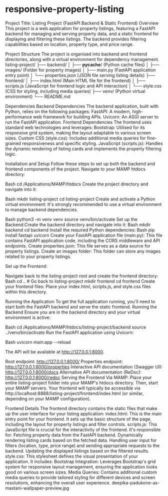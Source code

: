 # responsive-property-listing
Project Title: Listing Project (FastAPI Backend & Static Frontend)
Overview
This project is a web application for property listings, featuring a FastAPI backend for managing and serving property data, and a static frontend for displaying and filtering these listings. The backend provides filtering capabilities based on location, property type, and price range.

Project Structure
The project is organised into backend and frontend directories, along with a virtual environment for dependency management.
listing-project/
├── backend/
│   ├── __pycache__/   (Python cache files)
│   ├── images/        (Folder for property images)
│   ├── main.py        (FastAPI application entry point)
│   └── properties.json (JSON file serving listing details)
├── frontend/
│   ├── index.html     (Main HTML file for the frontend)
│   ├── scripts.js     (JavaScript for frontend logic and API interaction)
│   └── style.css      (CSS for styling, including media queries)
├── venv/              (Python virtual environment)
└── README.md


Dependencies
Backend Dependencies
The backend application, built with Python, relies on the following packages:
FastAPI: A modern, high-performance web framework for building APIs.
Uvicorn: An ASGI server to run the FastAPI application.
Frontend Dependencies
The frontend uses standard web technologies and leverages:
Bootstrap: Utilised for its responsive grid system, making the layout adaptable to various screen sizes.
Custom CSS (style.css): Includes additional media queries for fine-grained responsiveness and specific styling.
JavaScript (scripts.js): Handles the dynamic rendering of listing cards and implements the property filtering logic.

Installation and Setup
Follow these steps to set up both the backend and frontend components of the project.
Navigate to your MAMP htdocs directory:

 Bash
cd /Applications/MAMP/htdocs
Create the project directory and navigate into it:

 Bash
mkdir listing-project
cd listing-project
Create and activate a Python virtual environment: It's strongly recommended to use a virtual environment to manage backend dependencies.

 Bash
python3 -m venv venv
source venv/bin/activate
Set up the Backend:Create the backend directory and navigate into it:
 Bash
mkdir backend
cd backend
Install the required Python dependencies:
 Bash
pip install fastapi uvicorn
Create your FastAPI application file (main.py): This file contains FastAPI application code, including the CORS middleware and API endpoints.
Create properties.json: This file serves as a data source for property listings.
Create an images folder: This folder can store any images related to your property listings.

Set up the Frontend:


Navigate back to the listing-project root and create the frontend directory:
 Bash
cd .. # Go back to listing-project
mkdir frontend
cd frontend
Create your frontend files: Place your index.html, scripts.js, and style.css files within this directory.

Running the Application
To get the full application running, you'll need to start both the FastAPI backend and serve the static frontend.
Running the Backend
Ensure you are in the backend directory and your virtual environment is active:

 Bash
cd /Applications/MAMP/htdocs/listing-project/backend
source ../venv/bin/activate
Run the FastAPI application using Uvicorn:

 Bash
uvicorn main:app --reload

 The API will be available at http://127.0.0.1:8000.


Root endpoint: http://127.0.0.1:8000/
Properties endpoint: http://127.0.0.1:8000/properties
Interactive API documentation (Swagger UI): http://127.0.0.1:8000/docs
Alternative API documentation (ReDoc): http://127.0.0.1:8000/redoc
Serving the Frontend
Via MAMP: Place your entire listing-project folder into your MAMP's htdocs directory. Then, start your MAMP servers. Your frontend will typically be accessible via http://localhost:8888/listing-project/frontend/index.html (or similar, depending on your MAMP configuration).

Frontend Details
The frontend directory contains the static files that make up the user interface for your listing application:
index.html: This is the main entry point for your frontend. It sets up the basic structure of the page, including the layout for property listings and filter controls.
scripts.js: This JavaScript file is crucial for the interactivity of the frontend. It's responsible for:
Fetching property data from the FastAPI backend.
Dynamically rendering listing cards based on the fetched data.
Handling user input for filters (location, type, price range) and sending appropriate requests to the backend.
Updating the displayed listings based on the filtered results.
style.css: This stylesheet defines the visual presentation of your application. It includes:
Bootstrap Integration: Leverages Bootstrap's grid system for responsive layout management, ensuring the application looks good on various screen sizes.
Media Queries: Contains additional custom media queries to provide tailored styling for different devices and screen resolutions, enhancing the overall user experience.
deepika-padukone-as-mastani-wallpaper-preview.jpg

